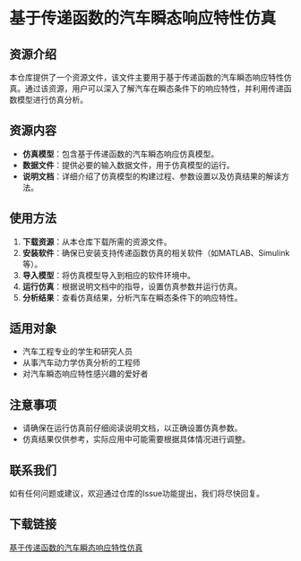 # 基于传递函数的汽车瞬态响应特性仿真

## 资源介绍

本仓库提供了一个资源文件，该文件主要用于基于传递函数的汽车瞬态响应特性仿真。通过该资源，用户可以深入了解汽车在瞬态条件下的响应特性，并利用传递函数模型进行仿真分析。

## 资源内容

- **仿真模型**：包含基于传递函数的汽车瞬态响应仿真模型。
- **数据文件**：提供必要的输入数据文件，用于仿真模型的运行。
- **说明文档**：详细介绍了仿真模型的构建过程、参数设置以及仿真结果的解读方法。

## 使用方法

1. **下载资源**：从本仓库下载所需的资源文件。
2. **安装软件**：确保已安装支持传递函数仿真的相关软件（如MATLAB、Simulink等）。
3. **导入模型**：将仿真模型导入到相应的软件环境中。
4. **运行仿真**：根据说明文档中的指导，设置仿真参数并运行仿真。
5. **分析结果**：查看仿真结果，分析汽车在瞬态条件下的响应特性。

## 适用对象

- 汽车工程专业的学生和研究人员
- 从事汽车动力学仿真分析的工程师
- 对汽车瞬态响应特性感兴趣的爱好者

## 注意事项

- 请确保在运行仿真前仔细阅读说明文档，以正确设置仿真参数。
- 仿真结果仅供参考，实际应用中可能需要根据具体情况进行调整。

## 联系我们

如有任何问题或建议，欢迎通过仓库的Issue功能提出，我们将尽快回复。

## 下载链接

[基于传递函数的汽车瞬态响应特性仿真](https://pan.quark.cn/s/b1dfa7ca69be)
